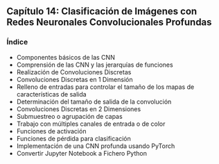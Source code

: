 ##  Capítulo 14: Clasificación de Imágenes con Redes Neuronales Convolucionales Profundas

### Índice

- Componentes básicos de las CNN
- Comprensión de las CNN y las jerarquías de funciones
- Realización de Convoluciones Discretas
- Convoluciones Discretas en 1 Dimensión
- Relleno de entradas para controlar el tamaño de los mapas de características de salida
- Determinación del tamaño de salida de la convolución
- Convoluciones Discretas en 2 Dimensiones
- Submuestreo o agrupación de capas
- Trabajo con múltiples canales de entrada o de color
- Funciones de activación
- Funciones de pérdida para clasificación
- Implementación de una CNN profunda usando PyTorch
- Convertir Jupyter Notebook a Fichero Python